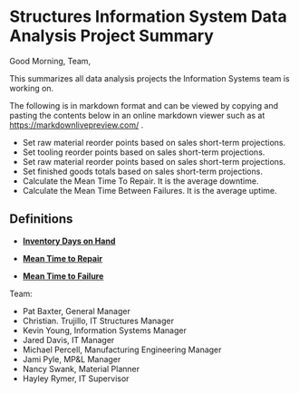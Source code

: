 # Structures Information System Data Analysis Project Summary

Good Morning, Team,

This summarizes all data analysis projects the Information Systems team is working on.

The following is in markdown format and can be viewed by copying and pasting the contents below in an online markdown viewer such as at <https://markdownlivepreview.com/> .

- Set raw material reorder points based on sales short-term projections.
- Set tooling reorder points based on sales short-term projections.
- Set raw material reorder points based on sales short-term projections.
- Set finished goods totals based on sales short-term projections.
- Calculate the Mean Time To Repair. It is the average downtime.
- Calculate the Mean Time Between Failures. It is the average uptime.

## Definitions

- **[Inventory Days on Hand](https://ware2go.co/articles/inventory-days-on-hand/)**

- **[Mean Time to Repair](https://medium.com/@daveowczarek/availability-mttr-and-mtbf-for-saas-defined-66b618ac1533)**

- **[Mean Time to Failure](https://fiixsoftware.com/maintenance-metrics/mean-time-to-failure/)**

Team:

- Pat Baxter, General Manager
- Christian. Trujillo, IT Structures Manager
- Kevin Young, Information Systems Manager
- Jared Davis, IT Manager
- Michael Percell, Manufacturing Engineering Manager
- Jami Pyle, MP&L Manager
- Nancy Swank, Material Planner
- Hayley Rymer, IT Supervisor
